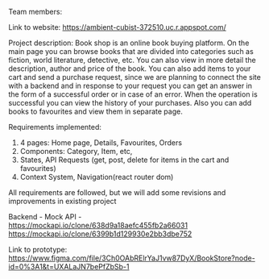 Team members:

Link to website:
https://ambient-cubist-372510.uc.r.appspot.com/

Project description: 
Book shop is an online book buying platform. On the main page you can browse books that are divided into categories such as fiction, world literature, detective, etc. You can also view in more detail the description, author and price of the book. You can also add items to your cart and send a purchase request, since we are planning to connect the site with a backend and in response to your request you can get an answer in the form of a successful order or in case of an error. When the operation is successful you can view the history of your purchases. Also you can add books to favourites and view them in separate page.

Requirements implemented:
1. 4 pages: Home page, Details, Favourites, Orders
2. Components: Category, Item, etc,
3. States, API Requests (get, post, delete for items in the cart and favourites)
4. Context System, Navigation(react router dom)

All requirements are followed, but we will add some revisions and improvements in existing project

Backend - Mock API - https://mockapi.io/clone/638d9a18aefc455fb2a66031
https://mockapi.io/clone/6399b1d129930e2bb3dbe752

Link to prototype:
https://www.figma.com/file/3Ch0OAbRElrYaJ1vw87DyX/BookStore?node-id=0%3A1&t=UXALaJN7bePfZbSb-1

